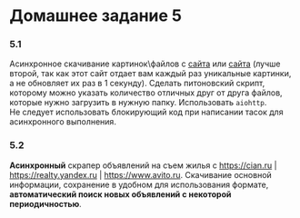 # Домашнее задание 5

### 5.1

Асинхронное скачивание картинок\файлов с [сайта](https://thisxdoesnotexist.com/) или [сайта](https://picsum.photos/) (лучше второй, так как этот сайт отдает вам каждый раз уникальные картинки, а не обновляет их раз в 1 секунду). Сделать питоновский скрипт, которому можно указать количество отличных друг от друга файлов, которые нужно загрузить в нужную папку. Использовать `aiohttp`.  
Не следует использовать блокирующий код при написании тасок для асинхронного выполнения.

### 5.2

**Асинхронный** скрапер объявлений на съем жилья с https://cian.ru | https://realty.yandex.ru | https://www.avito.ru. Скачивание основной информации, сохранение в удобном для использования формате, **автоматический поиск новых объявлений с некоторой периодичностью**.
